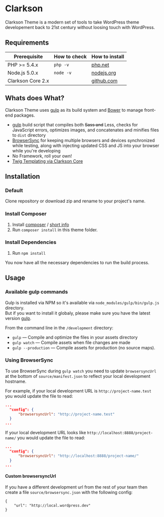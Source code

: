# Clarkson

Clarkson Theme is a modern set of tools to take WordPress theme developement back to 21st century without loosing touch with WordPress.

## Requirements

| Prerequisite    | How to check | How to install
| --------------- | ------------ | ------------- |
| PHP >= 5.4.x    | `php -v`     | [php.net](http://php.net/manual/en/install.php) |
| Node.js 5.0.x   | `node -v`    | [nodejs.org](http://nodejs.org/) |
| Clarkson Core 2.x  |              | [github.com](https://github.com/level-level/Clarkson-Core) |

## Whats does What?

Clarkson Theme uses [gulp](http://gulpjs.com/) as its build system and [Bower](http://bower.io/) to manage front-end packages.

* [gulp](http://gulpjs.com/) build script that compiles both ~~Sass and~~ Less, checks for JavaScript errors, optimizes images, and concatenates and minifies files to `dist` directory
* [BrowserSync](http://www.browsersync.io/) for keeping multiple browsers and devices synchronized while testing, along with injecting updated CSS and JS into your browser while you're developing
* No Framework, roll your own!
* [Twig Templating via Clarkson Core](http://twig.sensiolabs.org/)

## Installation

### Default
Clone repository or download zip and rename to your project's name.

### Install Composer
1. Install [composer](https://getcomposer.org/doc/00-intro.md#installation-linux-unix-osx) / [short info](https://www.abeautifulsite.net/installing-composer-on-os-x)
2. Run `composer install` in this theme folder.

### Install Dependencies

1. Run `npm install`

You now have all the necessary dependencies to run the build process.


## Usage

### Available gulp commands

Gulp is installed via NPM so it's available via `node_modules/gulp/bin/gulp.js` directory.  
But if you want to install it globaly, please make sure you have the latest version [gulp](http://gulpjs.com).

From the command line in the `/development` directory:

* `gulp` — Compile and optimize the files in your assets directory
* `gulp watch` — Compile assets when file changes are made  
* `gulp --production` — Compile assets for production (no source maps).

### Using BrowserSync

To use BrowserSync during `gulp watch` you need to update `browsersyncUrl` at the bottom of `source/manifest.json` to reflect your local development hostname.

For example, if your local development URL is `http://project-name.test` you would update the file to read:
```json
...
  "config": {
      "browsersyncUrl": "http://project-name.test"
  }
...
```
If your local development URL looks like `http://localhost:8888/project-name/` you would update the file to read:
```json
...
  "config": {
      "browsersyncUrl": "http://localhost:8888/project-name/"
  }
...
```

#### Custom browsersyncUrl
If you have a different development url from the rest of your team then create a file `source/browsersync.json` with the following config:
```
{
    "url": "http://local.wordpress.dev"
}
```
